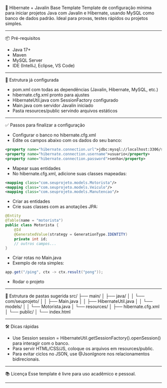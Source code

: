 🚀 Hibernate + Javalin Base Template
Template de configuração mínima para iniciar projetos Java com Javalin e Hibernate, usando MySQL como banco de dados padrão. Ideal para provas, testes rápidos ou projetos simples.

---

📦 Pré-requisitos
- Java 17+
- Maven
- MySQL Server
- IDE (IntelliJ, Eclipse, VS Code)


---

🔧 Estrutura já configurada
- pom.xml com todas as dependências (Javalin, Hibernate, MySQL, etc.)
- hibernate.cfg.xml pronto para ajustes
- HibernateUtil.java com SessionFactory configurado
- Main.java com servidor Javalin iniciado
- Pasta resources/public servindo arquivos estáticos

---

✅ Passos para finalizar a configuração
- Configurar o banco no hibernate.cfg.xml
- Edite os campos abaixo com os dados do seu banco:

```xml
<property name="hibernate.connection.url">jdbc:mysql://localhost:3306/seu_banco</property>
<property name="hibernate.connection.username">usuario</property>
<property name="hibernate.connection.password">senha</property>
```

- Mapear suas entidades
- No hibernate.cfg.xml, adicione suas classes mapeadas:

```xml
<mapping class="com.seuprojeto.models.Motorista"/>
<mapping class="com.seuprojeto.models.Veiculo"/>
<mapping class="com.seuprojeto.models.Manutencao"/>
```

- Criar as entidades
- Crie suas classes com as anotações JPA:

```java
@Entity
@Table(name = "motorista")
public class Motorista {
    @Id
    @GeneratedValue(strategy = GenerationType.IDENTITY)
    private int id;
    // outros campos...
}
```

- Criar rotas no Main.java
- Exemplo de rota simples:

```java
app.get("/ping", ctx -> ctx.result("pong"));
```

- Rodar o projeto

---

📁 Estrutura de pastas sugerida
src/
├── main/
│   ├── java/
│   │   └── com/seuprojeto/
│   │       ├── Main.java
│   │       ├── HibernateUtil.java
│   │       └── models/
│   │           └── Motorista.java
│   └── resources/
│       ├── hibernate.cfg.xml
│       └── public/
│           └── index.html

---

🛠️ Dicas rápidas
- Use Session session = HibernateUtil.getSessionFactory().openSession() para interagir com o banco.
- Para servir HTML/CSS/JS, coloque os arquivos em resources/public.
- Para evitar ciclos no JSON, use @JsonIgnore nos relacionamentos bidirecionais.

---

📚 Licença
Esse template é livre para uso acadêmico e pessoal.

---
